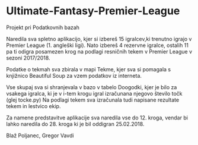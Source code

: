 # Ultimate-Fantasy-Premier-League
Projekt pri Podatkovnih bazah 

Naredila sva spletno aplikacijo, kjer si izbereš 15 igralcev,ki trenutno igrajo v Premier League (1. angleški ligi). 
Nato izbereš 4 rezervne igralce, ostalih 11 pa ti odigra posamezen krog na podlagi resničnih tekem v Premier League v sezoni 2017/2018.


Podatke o tekmah sva zbirala v mapi Tekme, kjer sva si pomagala s knjižnico Beautiful Soup za vzem podatkov iz interneta.

Vse skupaj sva si shranjevala v bazo v tabelo Doogodki, kjer je bilo za vsakega igralca, ki je v i-tem krogu igral izračunana njegovo število točk (glej tocke.py)
Na podlagi tekem sva izračunala tudi napisane rezultate tekem in lestvico ekip.

Za namene predstavitve aplikacije sva naredila vse do 12. kroga, vendar bi lahko naredila do 28. kroga ki je bil oddigran 25.02.2018.


Blaž Poljanec,
Gregor Vavdi


